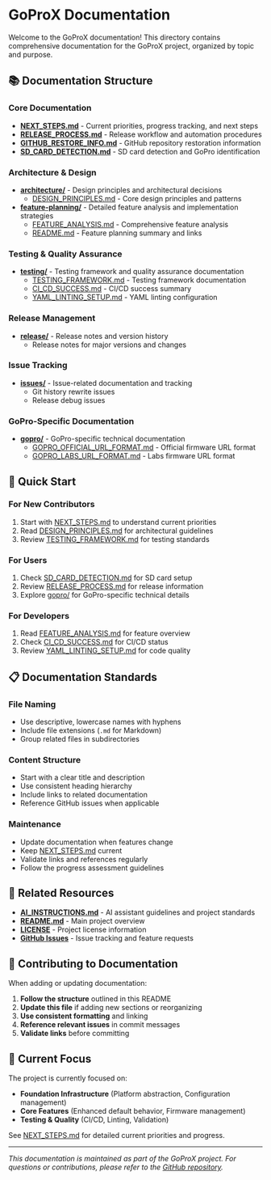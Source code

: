 # GoProX Documentation

Welcome to the GoProX documentation! This directory contains comprehensive documentation for the GoProX project, organized by topic and purpose.

## 📚 Documentation Structure

### **Core Documentation**
- **[NEXT_STEPS.md](NEXT_STEPS.md)** - Current priorities, progress tracking, and next steps
- **[RELEASE_PROCESS.md](RELEASE_PROCESS.md)** - Release workflow and automation procedures
- **[GITHUB_RESTORE_INFO.md](GITHUB_RESTORE_INFO.md)** - GitHub repository restoration information
- **[SD_CARD_DETECTION.md](SD_CARD_DETECTION.md)** - SD card detection and GoPro identification

### **Architecture & Design**
- **[architecture/](architecture/)** - Design principles and architectural decisions
  - [DESIGN_PRINCIPLES.md](architecture/DESIGN_PRINCIPLES.md) - Core design principles and patterns
- **[feature-planning/](feature-planning/)** - Detailed feature analysis and implementation strategies
  - [FEATURE_ANALYSIS.md](feature-planning/FEATURE_ANALYSIS.md) - Comprehensive feature analysis
  - [README.md](feature-planning/README.md) - Feature planning summary and links

### **Testing & Quality Assurance**
- **[testing/](testing/)** - Testing framework and quality assurance documentation
  - [TESTING_FRAMEWORK.md](testing/TESTING_FRAMEWORK.md) - Testing framework documentation
  - [CI_CD_SUCCESS.md](testing/CI_CD_SUCCESS.md) - CI/CD success summary
  - [YAML_LINTING_SETUP.md](testing/YAML_LINTING_SETUP.md) - YAML linting configuration

### **Release Management**
- **[release/](release/)** - Release notes and version history
  - Release notes for major versions and changes

### **Issue Tracking**
- **[issues/](issues/)** - Issue-related documentation and tracking
  - Git history rewrite issues
  - Release debug issues

### **GoPro-Specific Documentation**
- **[gopro/](gopro/)** - GoPro-specific technical documentation
  - [GOPRO_OFFICIAL_URL_FORMAT.md](gopro/GOPRO_OFFICIAL_URL_FORMAT.md) - Official firmware URL format
  - [GOPRO_LABS_URL_FORMAT.md](gopro/GOPRO_LABS_URL_FORMAT.md) - Labs firmware URL format

## 🚀 Quick Start

### **For New Contributors**
1. Start with [NEXT_STEPS.md](NEXT_STEPS.md) to understand current priorities
2. Read [DESIGN_PRINCIPLES.md](architecture/DESIGN_PRINCIPLES.md) for architectural guidelines
3. Review [TESTING_FRAMEWORK.md](testing/TESTING_FRAMEWORK.md) for testing standards

### **For Users**
1. Check [SD_CARD_DETECTION.md](SD_CARD_DETECTION.md) for SD card setup
2. Review [RELEASE_PROCESS.md](RELEASE_PROCESS.md) for release information
3. Explore [gopro/](gopro/) for GoPro-specific technical details

### **For Developers**
1. Read [FEATURE_ANALYSIS.md](feature-planning/FEATURE_ANALYSIS.md) for feature overview
2. Check [CI_CD_SUCCESS.md](testing/CI_CD_SUCCESS.md) for CI/CD status
3. Review [YAML_LINTING_SETUP.md](testing/YAML_LINTING_SETUP.md) for code quality

## 📋 Documentation Standards

### **File Naming**
- Use descriptive, lowercase names with hyphens
- Include file extensions (`.md` for Markdown)
- Group related files in subdirectories

### **Content Structure**
- Start with a clear title and description
- Use consistent heading hierarchy
- Include links to related documentation
- Reference GitHub issues when applicable

### **Maintenance**
- Update documentation when features change
- Keep [NEXT_STEPS.md](NEXT_STEPS.md) current
- Validate links and references regularly
- Follow the progress assessment guidelines

## 🔗 Related Resources

- **[AI_INSTRUCTIONS.md](../AI_INSTRUCTIONS.md)** - AI assistant guidelines and project standards
- **[README.md](../README.md)** - Main project overview
- **[LICENSE](../LICENSE)** - Project license information
- **[GitHub Issues](https://github.com/fxstein/GoProX/issues)** - Issue tracking and feature requests

## 📝 Contributing to Documentation

When adding or updating documentation:

1. **Follow the structure** outlined in this README
2. **Update this file** if adding new sections or reorganizing
3. **Use consistent formatting** and linking
4. **Reference relevant issues** in commit messages
5. **Validate links** before committing

## 🎯 Current Focus

The project is currently focused on:
- **Foundation Infrastructure** (Platform abstraction, Configuration management)
- **Core Features** (Enhanced default behavior, Firmware management)
- **Testing & Quality** (CI/CD, Linting, Validation)

See [NEXT_STEPS.md](NEXT_STEPS.md) for detailed current priorities and progress.

---

*This documentation is maintained as part of the GoProX project. For questions or contributions, please refer to the [GitHub repository](https://github.com/fxstein/GoProX).* 